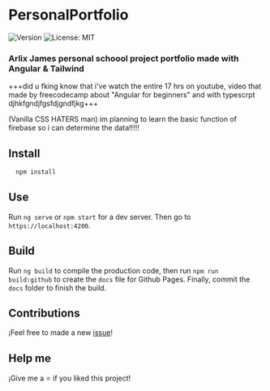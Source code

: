 # PersonalPortfolio

![Version](https://img.shields.io/badge/version-1-blue.svg?cacheSeconds=2592000)
![License: MIT](https://img.shields.io/badge/License-MIT-yellow.svg)

### Arlix James personal schoool project portfolio made with Angular & Tailwind

+++did u fking know that i've watch the entire 17 hrs on youtube, video that made by freecodecamp about "Angular for beginners" and with typescrpt djhkfgndjfgsfdjgndfjkg+++

(Vanilla CSS HATERS man) im planning to learn the basic function of firebase so i can determine the data!!!!!

## Install

```sh
  npm install
```

## Use

Run `ng serve` or `npm start` for a dev server. Then go to `https://localhost:4200`.

## Build

Run `ng build` to compile the production code, then run `npm run build:github` to create the `docs` file for Github Pages. Finally, commit the `docs` folder to finish the build.

## Contributions

¡Feel free to made a new [issue](https://github.com/Scorpyyy)!

## Help me

¡Give me a ⭐ if you liked this project!
